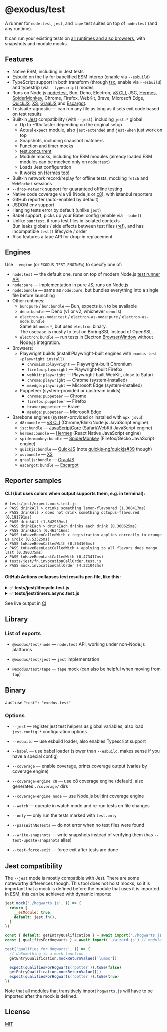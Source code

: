 # @exodus/test

A runner for `node:test`, `jest`, and `tape` test suites on top of `node:test` (and any runtime).

It can run your existing tests on [all runtimes and also browsers](#engines), with snapshots and module mocks.

## Features

- Native ESM, including in Jest tests
- Esbuild on the fly for babelified ESM interop (enable via `--esbuild`)
- TypeScript support in both transform (through [tsx](https://tsx.is/), enable via `--esbuild`)
  and typestrip (via `--typescript`) modes
- Runs on Node.js [node:test](https://nodejs.org/api/test.html), Bun, Deno, Electron,
  [v8 CLI](https://v8.dev/docs/d8), JSC, [Hermes](https://hermesengine.dev), [SpiderMonkey](https://spidermonkey.dev/),
  Chrome, Firefox, WebKit, Brave, Microsoft Edge,
  [QuickJS](https://github.com/quickjs-ng/quickjs), [XS](https://github.com/Moddable-OpenSource/moddable-xst),
  [GraalJS](https://github.com/oracle/graaljs) and [Escargot](https://github.com/Samsung/escargot).
- Testsuite-agnostic — can run any file as long as it sets exit code based on test results
- Built-in [Jest](https://jestjs.io) compatibility (with `--jest`), including `jest.*` global
  - Up to ~10x faster depending on the original setup
  - Actual `expect` module, also `jest-extended` and `jest-when` just work on top
  - Snapshots, including snapshot matchers
  - Function and timer mocks
  - [test.concurrent](https://jestjs.io/docs/api#testconcurrentname-fn-timeout)
  - Module mocks, including for ESM modules (already loaded ESM modules can be mocked only on `node:test`)
  - Loads Jest configuration
  - It works on Hermes too!
- Built-in network record/replay for offline tests, mocking `fetch` and `WebSocket` sessions
- `--drop-network` support for guaranteed offline testing
- Native code coverage via v8 (Node.js or [c8](https://github.com/bcoe/c8)), with istanbul reporters
- GitHub reporter (auto-enabled by default)
- JSDOM env support
- Hanging tests error by default (unlike `jest`)
- Babel support, picks up your Babel config (enable via `--babel`)
- Unlike `bun:test`, it runs test files in isolated contexts \
  Bun leaks globals / side effects between test files ([ref](https://github.com/oven-sh/bun/issues/6024)),
  and has incompatible `test()` lifecycle / order
- Also features a tape API for drop-in replacement

## Engines

Use `--engine` (or `EXODUS_TEST_ENGINE=`) to specify one of:

- `node:test` — the default one, runs on top of modern Node.js [test runner API](https://nodejs.org/api/test.html)
- `node:pure` — implementation in pure JS, runs on Node.js
- `node:bundle` — same as `node:pure`, but bundles everything into a single file before launching
- Other runtimes:
  - `bun:pure` / `bun:bundle` — Bun, expects `bun` to be available
  - `deno:bundle` — Deno (v1 or v2, whichever `deno` is)
  - `electron-as-node:test` / `electron-as-node:pure` / `electron-as-node:bundle`\
    Same as `node:*`, but uses `electron` binary.\
    The usecase is mostly to test on BoringSSL instead of OpenSSL.
  - `electron:bundle` — run tests in Electron [BrowserWindow](https://www.electronjs.org/docs/latest/api/browser-window)
    without Node.js integration.
- Browsers:
  - Playwright builds (install Playwright-built engines with `exodus-test --playwright install`)
    - `chromium:playwright` — Playwright-built Chromium
    - `firefox:playwright` — Playwright-built Firefox
    - `webkit:playwright` — Playwright-built WebKit, close to Safari
    - `chrome:playwright` — Chrome (system-installed)
    - `msedge:playwright` — Microsoft Edge (system-installed)
  - Puppeteer (system-provided or upstream builds)
    - `chrome:puppeteer` — Chrome
    - `firefox:puppeteer` — Firefox
    - `brave:puppeteer` — Brave
    - `msedge:puppeteer` — Microsoft Edge
- Barebone engines (system-provided or installed with `npx jsvu`):
  - `d8:bundle` — [v8 CLI](https://v8.dev/docs/d8) (Chrome/Blink/Node.js JavaScript engine)
  - `jsc:bundle` — [JavaScriptCore](https://docs.webkit.org/Deep%20Dive/JSC/JavaScriptCore.html) (Safari/WebKit JavaScript engine)
  - `hermes:bundle` — [Hermes](https://hermesengine.dev) (React Native JavaScript engine)
  - `spidermonkey:bundle` — [SpiderMonkey](https://spidermonkey.dev/) (Firefox/Gecko JavaScript engine)
  - `quickjs:bundle` — [QuickJS](https://github.com/quickjs-ng/quickjs) (note [quickjs-ng/quickjs#39](https://github.com/quickjs-ng/quickjs/issues/39) though)
  - `xs:bundle` — [XS](https://github.com/Moddable-OpenSource/moddable-xst)
  - `graaljs:bundle` — [GraalJS](https://github.com/oracle/graaljs)
  - `escargot:bundle` — [Escargot](https://github.com/Samsung/escargot)

## Reporter samples

#### CLI (but uses colors when output supports them, e.g. in terminal):

```console
# tests/jest/expect.mock.test.js
✔ PASS drinkAll > drinks something lemon-flavoured (1.300417ms)
✔ PASS drinkAll > does not drink something octopus-flavoured (0.191791ms)
✔ PASS drinkAll (1.842959ms)
✔ PASS drinkEach > drinkEach drinks each drink (0.360625ms)
✔ PASS drinkEach (0.463416ms)
✔ PASS toHaveBeenCalledWith > registration applies correctly to orange La Croix (0.53325ms)
✔ PASS toHaveBeenCalledWith (0.564166ms)
✔ PASS toHaveBeenLastCalledWith > applying to all flavors does mango last (0.380375ms)
✔ PASS toHaveBeenLastCalledWith (0.473417ms)
# tests/jest/fn.invocationCallOrder.test.js
✔ PASS mock.invocationCallOrder (4.221042ms)
```

#### GitHub Actions collapses test results per-file, like this:

<details>
 <summary>✅ <strong>tests/jest/lifecycle.test.js</strong></summary>
 <pre>
  ✔ PASS A > B > C (3.26166ms)
  ✔ PASS A > B > D (1.699463ms)
  ✔ PASS A > B (6.72719ms)
  ✔ PASS A > E > F (1.117997ms)
  ✔ PASS A > E > G > H (1.330904ms)
  ✔ PASS A > E > G (1.94971ms)
  ✔ PASS A > E (3.821825ms)
  ✔ PASS A > I (0.533096ms)
  ✔ PASS A (13.887889ms)
  ✔ PASS J (0.373187ms)
  ✔ PASS K > L (0.659852ms)
  ✔ PASS K (1.143195ms)
 </pre>
</details><details>
 <summary>✅ <strong>tests/jest/timers.async.test.js</strong></summary>
 <pre>
  ✔ PASS advanceTimersByTime() does not let microtasks to pass (5.326604ms)
  ✔ PASS advanceTimersByTime() does not let microtasks to pass even with await (1.336064ms)
  ✔ PASS advanceTimersByTimeAsync() lets microtasks to pass (6.99526ms)
  ✔ PASS advanceTimersByTimeAsync() lets microtasks to pass, chained (10.131664ms)
  ✔ PASS advanceTimersByTimeAsync() lets microtasks to pass, longer chained (8.635472ms)
  ✔ PASS advanceTimersByTimeAsync() lets microtasks to pass, async chain (56.937983ms)
 </pre>
</details>

See live output in [CI](https://github.com/ExodusMovement/test/actions/workflows/checks.yaml)

## Library

### List of exports

- `@exodus/test/node` — `node:test` API, working under non-Node.js platforms

- `@exodus/test/jest` — `jest` implementation

- `@exodus/test/tape` — `tape` mock (can also be helpful when moving from `tap`)

## Binary

Just use `"test": "exodus-test"`

### Options

- `--jest` — register jest test helpers as global variables, also load `jest.config.*` configuration options

- `--esbuild` — use esbuild loader, also enables Typescript support

- `--babel` — use babel loader (slower than `--esbuild`, makes sense if you have a special config)

- `--coverage` — enable coverage, prints coverage output (varies by coverage engine)

- `--coverage-engine c8` — use c8 coverage engine (default), also generates `./coverage/` dirs

- `--coverage-engine node` — use Node.js builtint coverage engine

- `--watch` — operate in watch mode and re-run tests on file changes

- `--only` — only run the tests marked with `test.only`

- `--passWithNoTests` — do not error when no test files were found

- `--write-snapshots` — write snapshots instead of verifying them (has `--test-update-snapshots` alias)

- `--test-force-exit` — force exit after tests are done

## Jest compatibility

The `--jest` mode is mostly compatible with Jest. There are some noteworthy differences though.
This tool does not hoist mocks, so it is important that a mock is defined before the module that uses it is imported.
In ESM, this can be achieved with dynamic imports:

```js
jest.mock('./hogwarts.js', () => {
  return {
    __esModule: true,
    default: jest.fn(),
  }
})

const { default: getEntryQualification } = await import('./hogwarts.js')
const { qualifiesForHogwarts } = await import('./wizard.js') // module importing ./hogwarts.js

test('qualifies for Hogwarts', () => {
  // doSomething is a mock function
  getEntryQualification.mockReturnValue(['lumos'])

  expect(qualifiesForHogwarts('potter')).toBe(false)
  getEntryQualification.mockReturnValue([])
  expect(qualifiesForHogwarts('potter')).toBe(true)
})
```

Note that all modules that transitively import `hogwarts.js` will have to be imported after the mock is defined.

## License

[MIT](./LICENSE)
